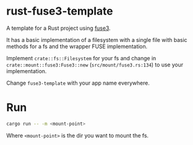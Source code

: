# rust-fuse3-template
A template for a Rust project using [fuse3](https://github.com/Sherlock-Holo/fuse3).

It has a basic implementation of a filesystem with a single file with basic methods for a fs and the wrapper FUSE implementation.

Implement `crate::fs::Filesystem` for your fs and change in `crate::mount::fuse3:Fuse3::new` (`src/mount/fuse3.rs:134`) to use your implementation.

Change `fuse3-template` with your app name everywhere.

# Run

```bash
cargo run -- -m <mount-point>
```

Where `<mount-point>` is the dir you want to mount the fs.
